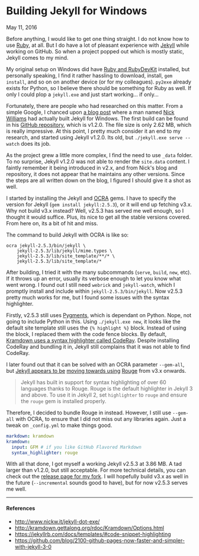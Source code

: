 Building Jekyll for Windows
===

May 11, 2016

Before anything, I would like to get one thing straight. I do not know how to use [Ruby](https://www.ruby-lang.org/en/), at all. But I do have a lot of pleasant experience with [Jekyll](http://jekyllrb.com/) while working on GitHub. So when a project popped out which is mostly static, Jekyll comes to my mind.

My original setup on Windows did have [Ruby and RubyDevKit](http://rubyinstaller.org/) installed, but personally speaking, I find it rather hassling to download, install, `gem install`, and so on on another device (or for my colleagues). `py2exe` already exists for Python, so I believe there should be something for Ruby as well. If only I could plop a `jekyll.exe` and just start working... if only...

Fortunately, there are people who had researched on this matter. From a simple Google, I chanced upon [a blog post](http://www.nickw.it/jekyll-dot-exe/) where a man named [Nick Williams](https://github.com/nilliams) had actually built Jekyll for Windows. The first build can be found in his [GitHub repository](https://github.com/nilliams/jekyll.exe), which is v1.2.0. The file size is only 2.62 MB, which is really impressive. At this point, I pretty much consider it an end to my research, and started using Jekyll v1.2.0. Its old, but `./jekyll.exe serve --watch` does its job.

As the project grew a little more complex, I find the need to use `_data` folder. To no surprise, Jekyll v1.2.0 was not able to render the `site.data` content. I faintly remember it being introduced in v2.x, and from Nick's blog and repository, it does not appear that he maintains any other versions. Since the steps are all written down on the blog, I figured I should give it a shot as well.

I started by installing the Jekyll and [OCRA](http://ocra.rubyforge.org/) gems. I have to specify the version for Jekyll (`gem install jekyll:2.5.3`), or it will end up fetching v3.x. Why not build v3.x instead? Well, v2.5.3 has served me well enough, so I thought it would suffice. Plus, its nice to get all the stable versions covered. From here on, its a bit of hit and miss.

The command to build Jekyll with OCRA is like so:

```
ocra jekyll-2.5.3/bin/jekyll \
    jekyll-2.5.3/lib/jekyll/mime.types \
    jekyll-2.5.3/lib/site_template/**/* \
    jekyll-2.5.3/lib/site_template/*
```

After building, I tried it with the many subcommands (`serve`, `build`, `new`, etc). If it throws up an error, usually its verbose enough to let you know what went wrong. I found out I still need `webrick` and `jekyll-watch`, which I promptly install and include within `jekyll-2.5.3/bin/jekyll`. Now v2.5.3 pretty much works for me, but I found some issues with the syntax highlighter.

Firstly, v2.5.3 still uses [Pygments](http://pygments.org/), which is dependant on Python. Nope, not going to include Python in this. Using `./jekyll.exe new`, it looks like the default site template still uses the `{% highlight %}` block. Instead of using the block, I replaced them with the code fence blocks. By default, [Kramdown uses a syntax highlighter called CodeRay](http://kramdown.gettalong.org/rdoc/Kramdown/Options.html). Despite installing CodeRay and bundling it in, Jekyll still complains that it was not able to find CodeRay.

I later found out that it can be solved with an OCRA parameter `--gem-all`, but [Jekyll appears to be](https://jekyllrb.com/docs/templates/#code-snippet-highlighting) [moving towards using](https://github.com/blog/2100-github-pages-now-faster-and-simpler-with-jekyll-3-0) [Rouge](http://rouge.jneen.net/) from v3.x onwards.

> Jekyll has built in support for syntax highlighting of over 60 languages thanks to Rouge. Rouge is the default highlighter in Jekyll 3 and above. To use it in Jekyll 2, set `highlighter` to `rouge` and ensure the `rouge` gem is installed properly.

Therefore, I decided to bundle Rouge in instead. However, I still use `--gem-all` with OCRA, to ensure that I did not miss out any libraries again. Just a tweak on `_config.yml` to make things good.

```yml
markdown: kramdown
kramdown:
  input: GFM # if you like GitHub Flavored Markdown
  syntax_highlighter: rouge
```

With all that done, I got myself a working Jekyll v2.5.3 at 3.86 MB. A tad larger than v1.2.0, but still acceptable. For more technical details, you can check out the [release page for my fork](https://github.com/altbdoor/jekyll-exe/releases/tag/stable-v2.5.3). I will hopefully build v3.x as well in the future (`--incremental` sounds good to have), but for now v2.5.3 serves me well.

---

#### References

- http://www.nickw.it/jekyll-dot-exe/
- http://kramdown.gettalong.org/rdoc/Kramdown/Options.html
- https://jekyllrb.com/docs/templates/#code-snippet-highlighting
- https://github.com/blog/2100-github-pages-now-faster-and-simpler-with-jekyll-3-0
